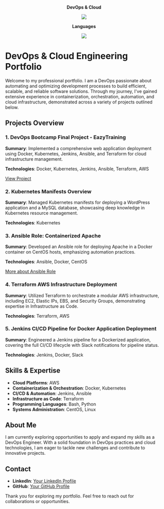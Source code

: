 <p align="center">
  <strong>DevOps & Cloud</strong>
</p>
<p align="center">
  <a href="https://skillicons.dev">
    <img src="https://skillicons.dev/icons?i=git,docker,kubernetes,jenkins,ansible,terraform,aws" />
  </a>
</p>

<p align="center">
  <strong>Languages</strong>
</p>
<p align="center">
  <a href="https://skillicons.dev">
    <img src="https://skillicons.dev/icons?i=c,cpp,java,py,bash,linux,ubuntu" />
  </a>
</p>

# DevOps & Cloud Engineering Portfolio

Welcome to my professional portfolio. I am a DevOps  passionate about automating and optimizing development processes to build efficient, scalable, and reliable software solutions. Through my journey, I've gained extensive experience in containerization, orchestration, automation, and cloud infrastructure, demonstrated across a variety of projects outlined below.

## Projects Overview

### 1. DevOps Bootcamp Final Project - EazyTraining

**Summary**: Implemented a comprehensive web application deployment using Docker, Kubernetes, Jenkins, Ansible, and Terraform for cloud infrastructure management.

**Technologies**: Docker, Kubernetes, Jenkins, Ansible, Terraform, AWS

[View Project](https://lnkd.in/eSxvUbZ4)

### 2. Kubernetes Manifests Overview

**Summary**: Managed Kubernetes manifests for deploying a WordPress application and a MySQL database, showcasing deep knowledge in Kubernetes resource management.

**Technologies**: Kubernetes

### 3. Ansible Role: Containerized Apache

**Summary**: Developed an Ansible role for deploying Apache in a Docker container on CentOS hosts, emphasizing automation practices.

**Technologies**: Ansible, Docker, CentOS

[More about Ansible Role](https://github.com/YourGitHubUsername/ansible-role-containerized-apache)

### 4. Terraform AWS Infrastructure Deployment

**Summary**: Utilized Terraform to orchestrate a modular AWS infrastructure, including EC2, Elastic IPs, EBS, and Security Groups, demonstrating expertise in Infrastructure as Code.

**Technologies**: Terraform, AWS

### 5. Jenkins CI/CD Pipeline for Docker Application Deployment

**Summary**: Engineered a Jenkins pipeline for a Dockerized application, covering the full CI/CD lifecycle with Slack notifications for pipeline status.

**Technologies**: Jenkins, Docker, Slack

## Skills & Expertise

- **Cloud Platforms**: AWS
- **Containerization & Orchestration**: Docker, Kubernetes
- **CI/CD & Automation**: Jenkins, Ansible
- **Infrastructure as Code**: Terraform
- **Programming Languages**: Bash, Python
- **Systems Administration**: CentOS, Linux

## About Me

I am currently exploring opportunities to apply and expand my skills as a DevOps Engineer. With a solid foundation in DevOps practices and cloud technologies, I am eager to tackle new challenges and contribute to innovative projects.

## Contact

- **LinkedIn**: [Your LinkedIn Profile](#)
- **GitHub**: [Your GitHub Profile](#)

Thank you for exploring my portfolio. Feel free to reach out for collaborations or opportunities.


